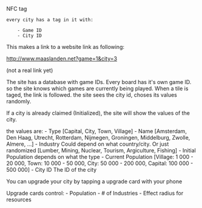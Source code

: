 NFC tag

	every city has a tag in it with: 

		- Game ID
		- City ID


This makes a link to a website link as following: 

http://www.maaslanden.net?game=1&city=3

(not a real link yet)



The site has a database with game IDs. Every board has it's own game ID. so the site knows which games are currently being played.
When a tile is taged, the link is followed. the site sees the city id, choses its values randomly.

If a city is already claimed (Initialized), the site will show the values of the city.


the values are: 
	- Type					[Capital, City, Town, Village]
	- Name					[Amsterdam, Den Haag, Utrecht, Rotterdam, Nijmegen, Groningen, Middelburg, Zwolle, Almere, ...]
	- Industry				Could depend on what country/city. Or just randomized [Lumber, Mining, Nuclear, Tourism, Argiculture, Fishing]
	- Initial Population	depends on what the type 
	- Current Population	[Village: 1 000 - 20 000, Town: 10 000 - 50 000, City: 50 000 - 200 000, Capital: 100 000 - 500 000]
	- City ID				The ID of the city



You can upgrade your city by tapping a upgrade card with your phone

Upgrade cards control:
	- Population
	- # of Industries 
	- Effect radius for resources

